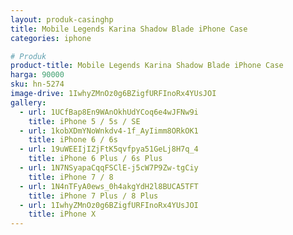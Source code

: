 ```yaml
---
layout: produk-casinghp
title: Mobile Legends Karina Shadow Blade iPhone Case
categories: iphone

# Produk
product-title: Mobile Legends Karina Shadow Blade iPhone Case
harga: 90000
sku: hn-5274
image-drive: 1IwhyZMnOz0g6BZigfURFInoRx4YUsJOI
gallery:
  - url: 1UCfBap8En9WAnOkhUdYCoq6e4wJFNw9i
    title: iPhone 5 / 5s / SE
  - url: 1kobXDmYNoWnkdv4-1f_AyIimm8ORkOK1
    title: iPhone 6 / 6s
  - url: 19uWEEIjIZjFtK5qvfpya51GeLj8H7q_4
    title: iPhone 6 Plus / 6s Plus
  - url: 1N7NSyapaCqqFSClE-j5cW7P9Zw-tgCiy
    title: iPhone 7 / 8
  - url: 1N4nTFyA0ews_0h4akgYdH2l8BUCA5TFT
    title: iPhone 7 Plus / 8 Plus
  - url: 1IwhyZMnOz0g6BZigfURFInoRx4YUsJOI
    title: iPhone X
---
```

